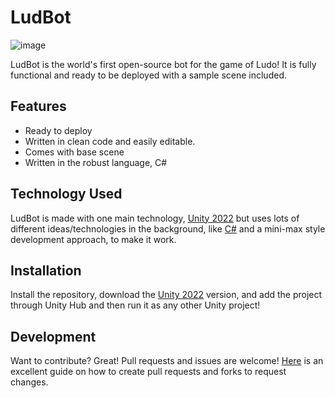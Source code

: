 # LudBot
![image](https://github.com/user-attachments/assets/b51be15b-9b4b-4933-889e-c674d45e9452)


LudBot is the world's first open-source bot for the game of Ludo! It is fully functional and ready to be deployed with a sample scene included.

## Features

- Ready to deploy
- Written in clean code and easily editable.
- Comes with base scene
- Written in the robust language, C#

## Technology Used

LudBot is made with one main technology, [Unity 2022] but uses lots of different ideas/technologies in the background, like [C#] and a mini-max style development approach, to make it work.

## Installation

Install the repository, download the [Unity 2022] version, and add the project through Unity Hub and then run it as any other Unity project!

## Development

Want to contribute? Great! Pull requests and issues are welcome! [Here] is an excellent guide on how to create pull requests and forks to request changes.

[//]: # (These are reference links used in the body of this note and get stripped out when the markdown processor does its job.)

   [Unity 2022]: <https://unity.com/releases/2022-lts>
   [C#]: <https://learn.microsoft.com/en-us/dotnet/csharp/>
   [Here]: <https://www.dataschool.io/how-to-contribute-on-github/>

